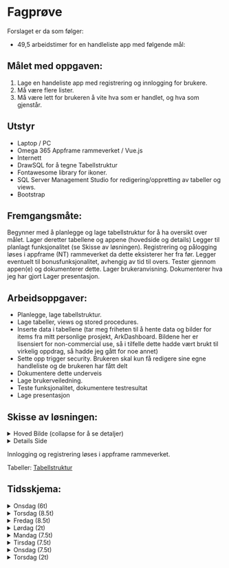 # Fagprøve
Forslaget er da som følger:
- 49,5 arbeidstimer for en handleliste app med følgende mål:

## Målet med oppgaven:
1. Lage en handeliste app med registrering og innlogging for brukere.
2. Må være flere lister.
3. Må være lett for brukeren å vite hva som er handlet, og hva som gjenstår.

## Utstyr
- Laptop / PC
- Omega 365 Appframe rammeverket / Vue.js
- Internett
- DrawSQL for å tegne Tabellstruktur
- Fontawesome library for ikoner.
- SQL Server Management Studio for redigering/oppretting av tabeller og views.
- Bootstrap 

## Fremgangsmåte:
Begynner med å planlegge og lage tabellstruktur for å ha oversikt over målet.
Lager deretter tabellene og appene (hovedside og details)
Legger til planlagt funksjonalitet (se Skisse av løsningen).
Registrering og pålogging løses i appframe (NT) rammeverket da dette eksisterer her fra før.
Legger eventuelt til bonusfunksjonalitet, avhengig av tid til overs.
Tester gjennom appen(e) og dokumenterer dette.
Lager brukeranvisning.
Dokumenterer hva jeg har gjort
Lager presentasjon.

## Arbeidsoppgaver:
- Planlegge, lage tabellstruktur.
- Lage tabeller, views og stored procedures.
- Inserte data i tabellene (tar meg friheten til å hente data og bilder for items fra mitt personlige prosjekt, ArkDashboard. Bildene her er lisensiert for non-commercial use, så i tilfelle dette hadde vært brukt til virkelig oppdrag, så hadde jeg gått for noe annet)
- Sette opp trigger security. Brukeren skal kun få redigere sine egne handleliste og de brukeren har fått delt
- Dokumentere dette underveis
- Lage brukerveiledning.
- Teste funksjonalitet, dokumentere testresultat
- Lage presentasjon

## Skisse av løsningen:

<details>
    <summary>Hoved Bilde (collapse for å se detaljer)</summary>

- Oversikt over brukerens handlelister
    - Oversikt over antall varer i hver liste.
    - Footer med mulighet for å lage ny handleliste
    - "3 dotter" meny på hver handeliste som gir mulighet til å dele lister etter at de har blitt opprettet, og slette denne.
    - BONUS:
          - Brukeren kan dele sine handlelister med andre.
          - Brukeren kan lage custom items vis varen ikke eksisterer i varelisten. Disse custom varene blir da lagt til i items tabellen med referanse til brukeren som laget denne custom varen
          - Søkemulighet for å la brukeren søke i handelister
      
</details>

<details>
  <summary>Details Side</summary>

  - Oversikt over innholdet i handlelisten.
  - Liste, checkbox for å checke ut, og antall av varen
      - Edit knapp til høyre, som åpner dialog for redigering av vare, antall og unit
          - BONUS: Autocomplete når brukeren skriver inn item, vis itemet ikke eksister i listen, så kan brukeren opprette item selv (også kalt FreeSolo autocomplete)
      - Click på item, checker ut varen og markerer denne som "checked"
      - Kategorisert etter kategori for å gjøre handlingen enklere
      - BONUS:
        - Søkemulighet for varer i handlelisten.
        - Footer med oversikt over hvor mange varer som er igjen

</details>

Innlogging og registrering løses i appframe rammeverket.

Tabeller: [Tabellstruktur](https://drawsql.app/teams/arvid/diagrams/tabellstruktur)

## Tidsskjema:

<details>
    <summary>Onsdag (6t)</summary>

- Planlegging (4.5t)
- Tabellstruktur (1t)
- Dokumentere dagens aktivteter (0.5t)
</details>

<details>
    <summary>Torsdag (8.5t)</summary>

- Dokumentere dagens aktivteter (0.25t)
- Lage tabeller, inserte data, og lage trigger security (2t)
- Lage views og stored procedures (2.25t)
    - LookupItems
          - BONUS: filter på hvilke items brukeren har fått tilgang til gjennom delt handleliste
    - Handelister
    - HandleListeItems
    - Stored Procedure for å lage ny handleliste og ny handlelistevare og for å redigere varen
- Lage Hoved Side (4t)
    - Dialog for ny liste (Bonus: Legge til mulighet for å dele denne med andre)
    - Sette opp datasources, sortering
</details>

<details>
    <summary>Fredag (8.5t)</summary>

- Dokumentere dagens aktivteter og systemdokumentasjon (0.5t)
- Lage details Details siden (6t)
  - Legge til liste med varer, legge til funksjonalitet for å checke ut varer.
  - Dialog for å redigere vare.
- Justere app(ene), tilrettelegge for eventuelle endringer i scopet. (2t)
</details>

<details>
    <summary>Lørdag (2t)</summary>

- Fikse eventuelle scope endringer som ikke kom i mål på fredag (2t)
</details>

<details>
    <summary>Mandag (7.5t)</summary>

- Dokumentere dagens aktivteter og systemdokumentasjon (0.5t)
- Lage plan for testing, tester løsningen og dokumentere resultat (4t)
- Finjustere eventuelle mangler og feil etter test (2t)
</details>

<details>
    <summary>Tirsdag (7.5t)</summary>

- Dokumentere dagens aktivteter (0.5t)
- Lage systemdokumentasjon (3.5t)
- Lage brukerveiledning (3.5t)
</details>

<details>
    <summary>Onsdag (7.5t)</summary>

- Dokumentere dagens aktivteter (0.5t)
- Lage presentasjon (7t)
</details>

<details>
    <summary>Torsdag (2t)</summary>

- Presentering (1t)
- Egenvurdering (1t)
</details>


